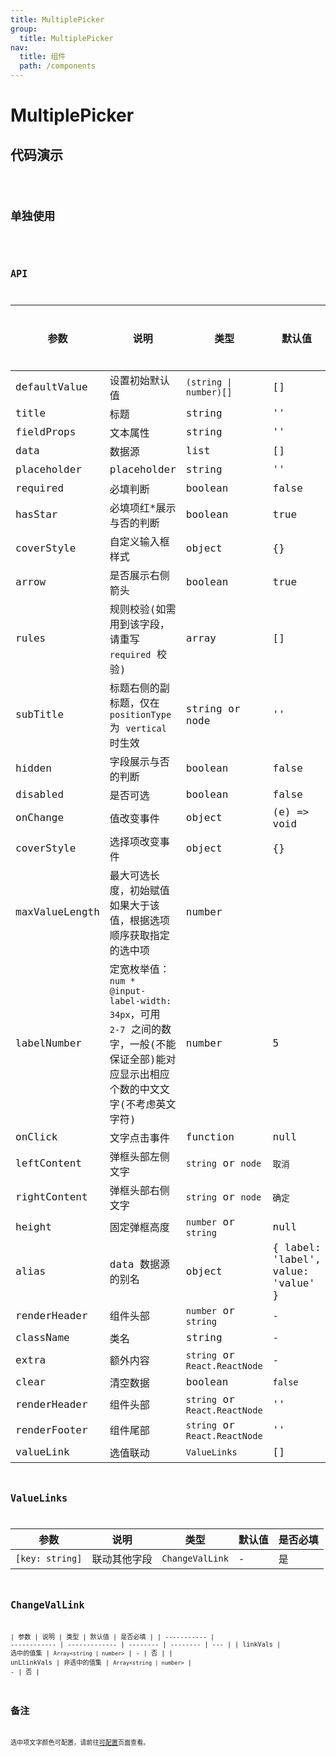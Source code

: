```yaml
---
title: MultiplePicker
group:
  title: MultiplePicker
nav:
  title: 组件
  path: /components
---
```


# MultiplePicker

## 代码演示

<code src="./demo/index.tsx" />

## 单独使用

<code src="./demo/single.tsx" />

## API

| 参数           | 说明                                                                                                                                  | 类型                          | 默认值                             | 是否必填 |
| -------------- | ------------------------------------------------------------------------------------------------------------------------------------- | ----------------------------- | ---------------------------------- | -------- |
| defaultValue   | 设置初始默认值                                                                                                                        | `(string \| number)[]`        | []                                 | 否       |
| title          | 标题                                                                                                                                  | string                        | ''                                 | 是       |
| fieldProps     | 文本属性                                                                                                                              | string                        | ''                                 | 是       |
| data           | 数据源                                                                                                                                | list                          | []                                 | 是       |
| placeholder    | placeholder                                                                                                                           | string                        | ''                                 | 否       |
| required       | 必填判断                                                                                                                              | boolean                       | false                              | 否       |
| hasStar        | 必填项红\*展示与否的判断                                                                                                              | boolean                       | true                               | 否       |
| coverStyle     | 自定义输入框样式                                                                                                                      | object                        | {}                                 | 否       |
| arrow          | 是否展示右侧箭头                                                                                                                      | boolean                       | true                               | 否       |
| rules          | 规则校验(如需用到该字段，请重写 `required` 校验)                                                                                      | array                         | []                                 | 否       |
| subTitle       | 标题右侧的副标题，仅在 `positionType` 为 `vertical` 时生效                                                                            | string or node                | ''                                 | 否       |
| hidden         | 字段展示与否的判断                                                                                                                    | boolean                       | false                              | 否       |
| disabled       | 是否可选                                                                                                                              | boolean                       | false                              | 否       |
| onChange       | 值改变事件                                                                                                                            | object                        | (e) => void                        | 否       |
| coverStyle     | 选择项改变事件                                                                                                                        | object                        | {}                                 | 否       |
| maxValueLength | 最大可选长度，初始赋值如果大于该值，根据选项顺序获取指定的选中项                                                                      | number                        |                                    | 否       |
| labelNumber    | 定宽枚举值：`num * @input-label-width: 34px`，可用 `2-7` 之间的数字，一般(不能保证全部)能对应显示出相应个数的中文文字(不考虑英文字符) | number                        | 5                                  | 否       |
| onClick        | 文字点击事件                                                                                                                          | function                      | null                               | 否       |
| leftContent    | 弹框头部左侧文字                                                                                                                      | `string` or `node`            | `取消`                             | 否       |
| rightContent   | 弹框头部右侧文字                                                                                                                      | `string` or `node`            | `确定`                             | 否       |
| height         | 固定弹框高度                                                                                                                          | `number` or `string`          | null                               | 否       |
| alias          | data 数据源的别名                                                                                                                     | object                        | { label: 'label', value: 'value' } | 否       |
| renderHeader   | 组件头部                                                                                                                              | `number` or `string`          | -                                  | 否       |
| className      | 类名                                                                                                                                  | string                        | -                                  | 否       |
| extra          | 额外内容                                                                                                                              | `string` or `React.ReactNode` | -                                  | 否       |
| clear          | 清空数据                                                                                                                              | boolean                       | `false`                            | 否       |
| renderHeader   | 组件头部                                                                                                                              | `string` or `React.ReactNode` | ''                                 | 否       |
| renderFooter   | 组件尾部                                                                                                                              | `string` or `React.ReactNode` | ''                                 | 否       |
| valueLink      | 选值联动                                                                                                                              | `ValueLinks`                  | []                                 | 否       |

## ValueLinks

| 参数            | 说明         | 类型            | 默认值 | 是否必填 |
| --------------- | ------------ | --------------- | ------ | -------- |
| `[key: string]` | 联动其他字段 | `ChangeValLink` | -      | 是       |

## ChangeValLink

| 参数        | 说明         | 类型          | 默认值   | 是否必填 |
| ----------- | ------------ | ------------- | -------- | -------- | --- |
| linkVals    | 选中的值集   | `Array<string | number>` | -        | 否  |
| unLlinkVals | 非选中的值集 | `Array<string | number>` | -        | 否  |

## 备注

选中项文字颜色可配置，请前往[可配置](https://dform.alitajs.com/setting)页面查看。
